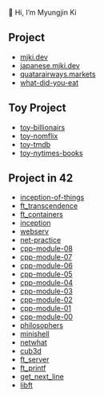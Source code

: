 👋 Hi, I’m Myungjin Ki

## Project

- [mjki.dev](https://github.com/myungjinki/mjki.dev)
- [japanese.mjki.dev](https://github.com/myungjinki/japanese.mjki.dev)
- [quatarairways.markets](https://github.com/myungjinki/quatarairways.markets)
- [what-did-you-eat](https://github.com/myungjinki/what-did-you-eat)

## Toy Project

- [toy-billionairs](https://github.com/myungjinki/toy-billionairs)
- [toy-nomflix](https://github.com/myungjinki/toy-nomflix)
- [toy-tmdb](https://github.com/myungjinki/toy-tmdb)
- [toy-nytimes-books](https://github.com/myungjinki/toy-nytimes-books)

## Project in 42

- [inception-of-things](https://github.com/myungjinki/inception-of-things)
- [ft_transcendence](https://github.com/myungjinki/ft_transcendence)
- [ft_containers](https://github.com/myungjinki/ft_containers)
- [inception](https://github.com/myungjinki/inception)
- [webserv](https://github.com/myungjinki/webserv)
- [net-practice](https://github.com/myungjinki/net-practice)
- [cpp-module-08](https://github.com/myungjinki/cpp-module-08)
- [cpp-module-07](https://github.com/myungjinki/cpp-module-07)
- [cpp-module-06](https://github.com/myungjinki/cpp-module-06)
- [cpp-module-05](https://github.com/myungjinki/cpp-module-05)
- [cpp-module-04](https://github.com/myungjinki/cpp-module-04)
- [cpp-module-03](https://github.com/myungjinki/cpp-module-03)
- [cpp-module-02](https://github.com/myungjinki/cpp-module-02)
- [cpp-module-01](https://github.com/myungjinki/cpp-module-01)
- [cpp-module-00](https://github.com/myungjinki/cpp-module-00)
- [philosophers](https://github.com/myungjinki/philosophers)
- [minishell](https://github.com/myungjinki/minishell)
- [netwhat](https://github.com/myungjinki/netwhat)
- [cub3d](https://github.com/myungjinki/cub3d)
- [ft_server](https://github.com/myungjinki/ft_server)
- [ft_printf](https://github.com/myungjinki/ft_printf)
- [get_next_line](https://github.com/myungjinki/get_next_line)
- [libft](https://github.com/myungjinki/libft)
  
<!---
myungjinki/myungjinki is a ✨ special ✨ repository because its `README.md` (this file) appears on your GitHub profile.
You can click the Preview link to take a look at your changes.
--->
